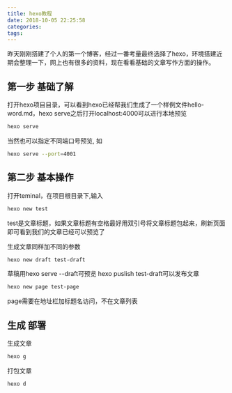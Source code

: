 ```yaml
---
title: hexo教程
date: 2018-10-05 22:25:58
categories:
tags:
---
```


昨天刚刚搭建了个人的第一个博客，经过一番考量最终选择了hexo，环境搭建近期会整理一下，网上也有很多的资料，现在看看基础的文章写作方面的操作。

## 第一步 基础了解
打开hexo项目目录，可以看到hexo已经帮我们生成了一个样例文件hello-word.md，hexo serve之后打开localhost:4000可以进行本地预览
```bash
hexo serve
```
当然也可以指定不同端口号预览, 如

```bash
hexo serve --port=4001
```

## 第二步 基本操作
打开teminal，在项目根目录下,输入
```bash
hexo new test
```
test是文章标题，如果文章标题有空格最好用双引号将文章标题包起来，刷新页面即可看到我们的文章已经可以预览了

生成文章同样加不同的参数
```bash
hexo new draft test-draft
```
草稿用hexo serve --draft可预览
hexo puslish test-draft可以发布文章

```bash
hexo new page test-page
```
page需要在地址栏加标题名访问，不在文章列表

## 生成 部署
生成文章
```bash
hexo g
```
打包文章
```bash
hexo d
```